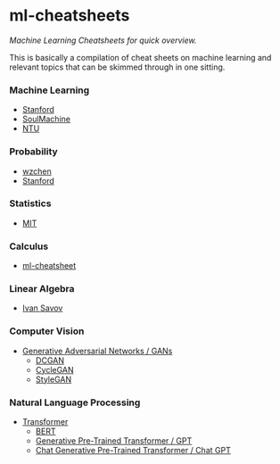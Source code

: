 # ml-cheatsheets
*Machine Learning Cheatsheets for quick overview.*

This is basically a compilation of cheat sheets on machine learning and relevant topics that can be skimmed through in one sitting.

### Machine Learning

 - [Stanford](https://stanford.edu/~shervine/teaching/cs-229/cheatsheet-supervised-learning)
 - [SoulMachine](https://github.com/zabir-nabil/ml-cheatsheets/blob/main/machine-learning-cheat-sheet.pdf)
 - [NTU](http://disp.ee.ntu.edu.tw/~pujols/Machine%20Learning%20Tutorial.pdf)

### Probability

 - [wzchen](https://static1.squarespace.com/static/54bf3241e4b0f0d81bf7ff36/t/55e9494fe4b011aed10e48e5/1441352015658/probability_cheatsheet.pdf)
 - [Stanford](https://see.stanford.edu/materials/aimlcs229/cs229-prob.pdf)

### Statistics

 - [MIT](http://web.mit.edu/~csvoss/Public/usabo/stats_handout.pdf)

### Calculus

 - [ml-cheatsheet](https://ml-cheatsheet.readthedocs.io/en/latest/calculus.html)

### Linear Algebra

 - [Ivan Savov](https://minireference.com/static/tutorials/linear_algebra_in_4_pages.pdf)

### Computer Vision

 - [Generative Adversarial Networks / GANs]()
   - [DCGAN]()
   - [CycleGAN]()
   - [StyleGAN]()
   
### Natural Language Processing

 - [Transformer]()
   - [BERT]()
   - [Generative Pre-Trained Transformer / GPT]()
   - [Chat Generative Pre-Trained Transformer / Chat GPT]()

